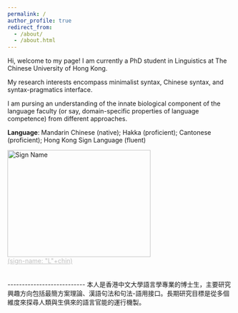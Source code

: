 ```yaml
---
permalink: /
author_profile: true
redirect_from: 
  - /about/
  - /about.html
---
```


Hi, welcome to my page! I am currently a PhD student in Linguistics at The Chinese University of Hong Kong. 

My research interests encompass minimalist syntax, Chinese syntax, and syntax-pragmatics interface.

I am pursing an understanding of the innate biological component of the language faculty (or say, domain-specific properties of language competence) from different approaches.

**Language**: Mandarin Chinese (native); Hakka (proficient); Cantonese (proficient); Hong Kong Sign Language (fluent)


<img src="/Xiangyu_LI/images/sign_name.gif" width="320" height="240" alt="Sign Name">

<div style="font-size:14px;color:#C0C0C0;text-decoration:underline; text-align: left;"> (sign-name: "L"+chin) </div>

<br>
<br>
---------------------------
本人是香港中文大學語言學專業的博士生，主要研究興趣方向包括最簡方案理論、漢語句法和句法-語用接口。長期研究目標是從多個維度來探尋人類與生俱來的語言官能的運行機製。
